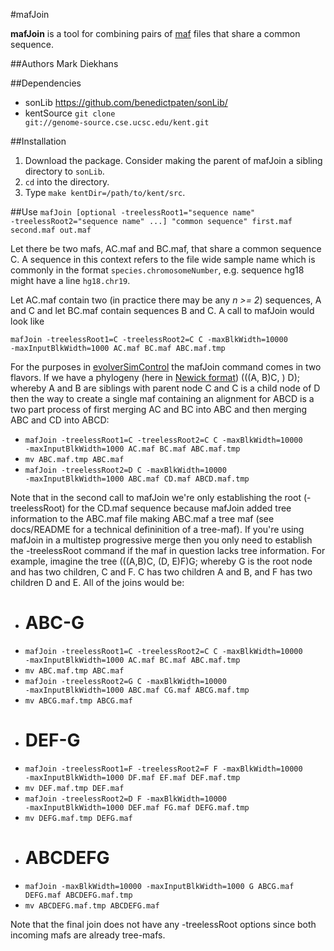 #mafJoin

**mafJoin** is a tool for combining pairs of [maf](http://genome.ucsc.edu/FAQ/FAQformat.html#format5) files that share a common sequence.

##Authors
Mark Diekhans

##Dependencies
* sonLib https://github.com/benedictpaten/sonLib/
* kentSource <code>git clone git://genome-source.cse.ucsc.edu/kent.git</code>

##Installation
1. Download the package. Consider making the parent of mafJoin a sibling directory to <code>sonLib</code>.
2. <code>cd</code> into the directory.
3. Type <code>make kentDir=/path/to/kent/src</code>.

##Use
<code>mafJoin [optional -treelessRoot1="sequence name" -treelessRoot2="sequence name" ...] "common sequence" first.maf second.maf out.maf</code>

Let there be two mafs, AC.maf and BC.maf, that share a common sequence C. A sequence in this context refers to the file wide sample name which is commonly in the format <code>species.chromosomeNumber</code>, e.g. sequence hg18 might have a line <code>hg18.chr19</code>. 

Let AC.maf contain two (in practice there may be any *n >= 2*) sequences, A and C and let BC.maf contain sequences B and C. A call to mafJoin would look like

<code>mafJoin -treelessRoot1=C -treelessRoot2=C C -maxBlkWidth=10000 -maxInputBlkWidth=1000 AC.maf BC.maf ABC.maf.tmp</code>

For the purposes in [evolverSimControl](https://github.com/dentearl/evolverSimControl/) the mafJoin command comes in two flavors. If we have a phylogeny (here in [Newick format](http://evolution.genetics.washington.edu/phylip/newicktree.html)) (((A, B)C, ) D); whereby A and B are siblings with parent node C and C is a child node of D then the way to create a single maf containing an alignment for ABCD is a two part process of first merging AC and BC into ABC and then merging ABC and CD into ABCD:

* <code>mafJoin -treelessRoot1=C -treelessRoot2=C C -maxBlkWidth=10000 -maxInputBlkWidth=1000 AC.maf BC.maf ABC.maf.tmp</code>
* <code>mv ABC.maf.tmp ABC.maf</code>
* <code>mafJoin -treelessRoot2=D C -maxBlkWidth=10000 -maxInputBlkWidth=1000 ABC.maf CD.maf ABCD.maf.tmp</code>

Note that in the second call to mafJoin we're only establishing the root (-treelessRoot) for the CD.maf sequence because mafJoin added tree information to the ABC.maf file making ABC.maf a tree maf (see docs/README for a technical defininition of a tree-maf). If you're using mafJoin in a multistep progressive merge then you only need to establish the -treelessRoot command if the maf in question lacks tree information. For example, imagine the tree (((A,B)C, (D, E)F)G; whereby G is the root node and has two children, C and F. C has two children A and B, and F has two children D and E. All of the joins would be:

* # ABC-G
* <code>mafJoin -treelessRoot1=C -treelessRoot2=C C -maxBlkWidth=10000 -maxInputBlkWidth=1000 AC.maf BC.maf ABC.maf.tmp</code>
* <code>mv ABC.maf.tmp ABC.maf</code>
* <code>mafJoin -treelessRoot2=G C -maxBlkWidth=10000 -maxInputBlkWidth=1000 ABC.maf CG.maf ABCG.maf.tmp</code>
* <code>mv ABCG.maf.tmp ABCG.maf</code>
* # DEF-G
* <code>mafJoin -treelessRoot1=F -treelessRoot2=F F -maxBlkWidth=10000 -maxInputBlkWidth=1000 DF.maf EF.maf DEF.maf.tmp</code>
* <code>mv DEF.maf.tmp DEF.maf</code>
* <code>mafJoin -treelessRoot2=D F -maxBlkWidth=10000 -maxInputBlkWidth=1000 DEF.maf FG.maf DEFG.maf.tmp</code>
* <code>mv DEFG.maf.tmp DEFG.maf</code>
* # ABCDEFG
* <code>mafJoin -maxBlkWidth=10000 -maxInputBlkWidth=1000 G ABCG.maf DEFG.maf ABCDEFG.maf.tmp</code>
* <code>mv ABCDEFG.maf.tmp ABCDEFG.maf</code>

Note that the final join does not have any -treelessRoot options since both incoming mafs are already tree-mafs.
